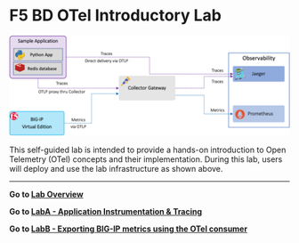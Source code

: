 F5 BD OTel Introductory Lab
============================================================================

<img src="images/labenv.png" alt="Flowers">

This self-guided lab is intended to provide a hands-on introduction to Open Telemetry (OTel) concepts and their implementation.  During this lab, users will deploy and use the lab infrastructure as shown above.

---
**Go to [Lab Overview](overview.md)**

**Go to [LabA - Application Instrumentation & Tracing](labA.md)**

**Go to [LabB - Exporting BIG-IP metrics using the OTel consumer](labB.md)**